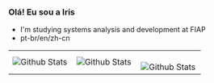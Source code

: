 ### Olá! Eu sou a Iris


-  I'm studying systems analysis and development at FIAP
-  pt-br/en/zh-cn



<table>
  <tr>
    <td>
      <img
        align="left"
        src="https://github-readme-stats.vercel.app/api?username=irissuu&theme=cutepinklight&hide_border=false&include_all_commits=true"
        alt="Github Stats"
      />
    </td>
    <td>
      <img
        align="left"
        src="https://github-readme-stats.vercel.app/api/top-langs/?username=irissuu&theme=dark&hide_border=false&include_all_commits=true&count_private=true&layout=compact"
        alt="Github Stats"
      />
    </td>
    <td>
      <br />
      <img
        align="left"
        src="https://github-readme-streak-stats.herokuapp.com/?user=irissuu&theme=dark&hide_border=false"
        alt="Github Stats"
      />
    </td>
  </tr>
</table>
